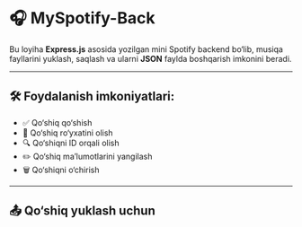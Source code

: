 # 🎧 MySpotify-Back

Bu loyiha **Express.js** asosida yozilgan mini Spotify backend bo‘lib, musiqa fayllarini yuklash, saqlash va ularni **JSON** faylda boshqarish imkonini beradi.

---

## 🛠️ Foydalanish imkoniyatlari:

- ✅ Qo‘shiq qo‘shish
- 📃 Qo‘shiq ro‘yxatini olish
- 🔍 Qo‘shiqni ID orqali olish
- ✏️ Qo‘shiq ma’lumotlarini yangilash
- 🗑️ Qo‘shiqni o‘chirish

---

## 📤 Qo‘shiq yuklash uchun